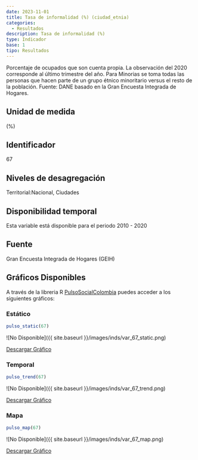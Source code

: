 ```yaml
---
date: 2023-11-01
title: Tasa de informalidad (%) (ciudad_etnia)
categories:
  - Resultados
description: Tasa de informalidad (%)
type: Indicador
base: 1
tipo: Resultados
--- 
```


Porcentaje de ocupados que son cuenta propia. La observación del 2020 corresponde al último trimestre del año. Para Minorias se toma todas las personas que hacen parte de un grupo étnico minoritario versus el resto de la población.
Fuente: DANE basado en la Gran Encuesta Integrada de Hogares.

## Unidad de medida
(%)

## Identificador
67

## Niveles de desagregación
Territorial:Nacional, Ciudades

## Disponibilidad temporal
Esta variable está disponible para el periodo 2010 - 2020

## Fuente
Gran Encuesta Integrada de Hogares (GEIH)

## Gráficos Disponibles

A través de la libreria R [PulsoSocialColombia](https://github.com/pulsosocialcolombia/PulsoSocialColombia) puedes acceder a los siguientes gráficos:

### Estático

``` R
pulso_static(67)
```

![No Disponible]({{ site.baseurl }}/images/inds/var_67_static.png)

<a href='{{ site.baseurl }}/images/inds/var_67_static.png'>Descargar Gráfico</a>

### Temporal

``` R
pulso_trend(67)
```

![No Disponible]({{ site.baseurl }}/images/inds/var_67_trend.png)

<a href='{{ site.baseurl }}/images/inds/var_67_trend.png'>Descargar Gráfico</a>

### Mapa

``` R
pulso_map(67)
```

![No Disponible]({{ site.baseurl }}/images/inds/var_67_map.png)

<a href='{{ site.baseurl }}/images/inds/var_67_map.png'>Descargar Gráfico</a>